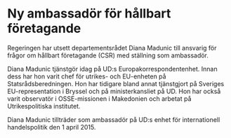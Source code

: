 # Ny ambassadör för hållbart företagande

Regeringen har utsett departementsrådet Diana Madunic till ansvarig för frågor om hållbart företagande (CSR) med ställning som ambassadör.

Diana Madunic tjänstgör idag på UD:s Europakorrespondentenhet. Innan dess har hon varit chef för utrikes\- och EU\-enheten på Statsrådsberedningen. Hon har tidigare bland annat tjänstgjort på Sveriges EU\-representation i Bryssel och på ministerkansliet på UD. Hon har också varit observatör i OSSE\-missionen i Makedonien och arbetat på Utrikespolitiska institutet.

Diana Madunic tillträder som ambassadör på UD:s enhet för internationell handelspolitik den 1 april 2015\.
